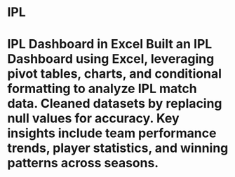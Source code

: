 # IPL
# IPL Dashboard in Excel    Built an IPL Dashboard using **Excel**, leveraging **pivot tables, charts, and conditional formatting** to analyze IPL match data. Cleaned datasets by replacing null values for accuracy. Key insights include team performance trends, player statistics, and winning patterns across seasons.  
